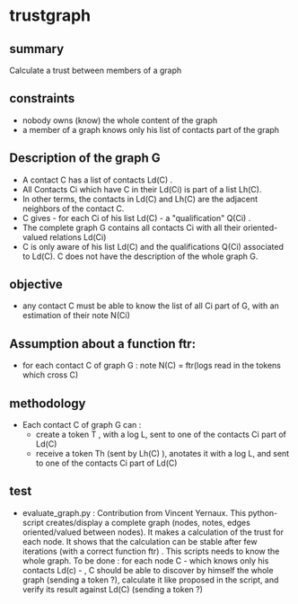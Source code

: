# trustgraph
## summary
Calculate a trust between members of a graph
## constraints
* nobody owns (know) the whole content of the graph
* a member of a graph knows only his list of contacts part of the graph
## Description of the graph G
* A contact C has a list of contacts Ld(C) .
* All Contacts Ci which have C in their Ld(Ci) is part of a list Lh(C).
* In other terms, the contacts in Ld(C) and Lh(C) are the adjacent neighbors of the contact C.
* C gives - for each Ci of his list Ld(C) - a "qualification" Q(Ci) .
* The complete graph G contains all contacts Ci with all their oriented-valued relations Ld(Ci)
* C is only aware of his list Ld(C) and the qualifications Q(Ci) associated to Ld(C). C does not have the description of the whole graph G.
## objective
* any contact C must be able to know the list of all Ci part of G, with an estimation of their note N(Ci)
## Assumption about a function ftr: 
* for each contact C of graph  G : note N(C) = ftr(logs read in the tokens which cross C)
## methodology
* Each contact C of graph G can :
  * create a token T , with a log L, sent to one of the contacts Ci part of Ld(C)
  * receive a token Th (sent by Lh(C) ), anotates it with a log L, and  sent to one of the contacts Ci part of Ld(C)
## test
* evaluate_graph.py : Contribution from Vincent Yernaux. This python-script creates/display a complete graph (nodes, notes, edges oriented/valued between nodes). It makes a calculation of the trust for each node. It shows that the calculation can be stable after few iterations (with a correct function ftr) . This scripts needs to know the whole graph. To be done : for each node C - which knows only his contacts Ld(c) - , C should be able to discover by himself the whole graph (sending a token ?), calculate it like proposed in the script, and verify its result against Ld(C) (sending a token ?)
